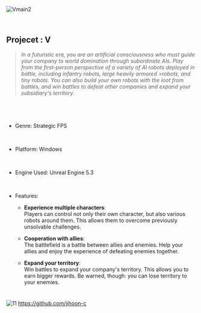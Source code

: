 ![Vmain2](https://github.com/Hongyoosung/V/assets/101240036/287df5e0-cd00-4355-bf32-6a19ae945829)

<br/>

## Projecet : V
>*In a futuristic era, you are an artificial consciousness who must guide your company to world domination through subordinate AIs. Play from the first-person perspective of a variety of AI robots deployed in battle, including infantry robots, large heavily armored >robots, and tiny robots. You can also build your own robots with the loot from battles, and win battles to defeat other companies and expand your subsidiary's territory.*

#

<br/>



+ Genre: Strategic FPS
<br/>

+ Platform: Windows
<br/>

+ Engine Used: Unreal Engine 5.3
<br/>

+ Features:

  + **Experience multiple characters**:<br/>
    Players can control not only their own character, but also various robots around them. This allows them to overcome previously unsolvable challenges.

  + **Cooperation with allies**: <br/> The battlefield is a battle between allies and enemies. Help your allies and enjoy the experience of defeating enemies together.

  + **Expand your territory**: <br/> Win battles to expand your company's territory. This allows you to earn bigger rewards. Be warned, though: you can lose territory to your enemies.

#

![11](https://github.com/Hongyoosung/V/assets/101240036/d622e49f-7712-42ef-a86f-7baa68e121bd)
https://github.com/jihoon-c
